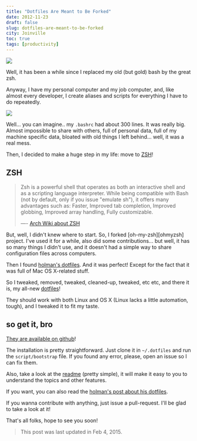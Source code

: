 ```yaml
---
title: "Dotfiles Are Meant to Be Forked"
date: 2012-11-23
draft: false
slug: dotfiles-are-meant-to-be-forked
city: Joinville
toc: true
tags: [productivity]
---
```


![](/public/images/dotfiles-are-meant-to-be-forked/16090780-b364-47e0-8052-6c004a9bac20.png)

Well, it has been a while since I replaced my old (but gold) bash by the great zsh.

Anyway, I have my personal computer and my job computer, and, like almost every developer, I create aliases and scripts for everything I have to do repeatedly.

![](/public/images/dotfiles-are-meant-to-be-forked/3c1791a6-8f8c-4ba0-b1b9-fbb2a33ab316.png)

Well... you can imagine.. my `.bashrc` had about 300 lines. It was really big. Almost impossible to share with others, full of personal data, full of my machine specific data, bloated with old things I left behind... well, it was a real mess.

Then, I decided to make a huge step in my life: move to [ZSH](http://www.zsh.org/)!

## ZSH

> Zsh is a powerful shell that operates as both an interactive shell and as a scripting language interpreter. While being compatible with Bash (not by default, only if you issue "emulate sh"), it offers many advantages such as: Faster, Improved tab completion, Improved globbing, Improved array handling, Fully customizable.
> 
> —- [Arch Wiki about ZSH](https://wiki.archlinux.org/index.php/Zsh)

But, well, I didn't knew where to start. So, I forked [oh-my-zsh][ohmyzsh] project. I've used it for a while, also did some contributions... but well, it has so many things I didn't use, and it doesn't had a simple way to share configuration files across computers.

Then I found [holman's dotfiles](http://github.com/holman/dotfiles). And it was perfect! Except for the fact that it was full of Mac OS X-related stuff.

So I tweaked, removed, tweaked, cleaned-up, tweaked, etc etc, and there it is, my all-new [dotfiles](http://github.com/caarlos0/dotfiles)!

They should work with both Linux and OS X (Linux lacks a little automation, tough), and I tweaked it to fit my taste.

## so get it, bro

[They are available on github](http://github.com/caarlos0/dotfiles)!

The installation is pretty straightforward. Just clone it in `~/.dotfiles` and run the `script/bootstrap` file. If you found any error, please, open an issue so I can fix them.

Also, take a look at the [readme](https://github.com/caarlos0/dotfiles#install) (pretty simple), it will make it easy to you to understand the topics and other features.

If you want, you can also read the [holman's post about his dotfiles](http://zachholman.com/2010/08/dotfiles-are-meant-to-be-forked/).

If you wanna contribute with anything, just issue a pull-request. I'll be glad to take a look at it!

That's all folks, hope to see you soon!

<!--more-->

> This post was last updated in Feb 4, 2015.
